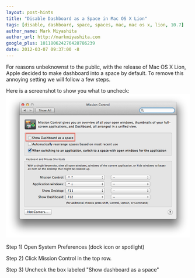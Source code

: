 ```yaml
---
layout: post-hints
title: "Disable Dashboard as a Space in Mac OS X Lion"
tags: [disable, dashboard, space, spaces, mac, mac os x, lion, 10.7]
author_name: Mark Miyashita
author_url: http://markmiyashita.com
google_plus: 101180624276428786239
date: 2012-03-07 09:37:00 -8
---
```


For reasons unbeknownst to the public, with the release of Mac OS X Lion, Apple decided to make dashboard into a space by default. To remove this annoying setting we will follow a few steps.

Here is a screenshot to show you what to uncheck: 
<img class="clear blog-image-full-border" src="/images/disable_dashboard.png" title="Dashboard options">

Step 1) Open System Preferences (dock icon or spotlight)

Step 2) Click Mission Control in the top row.

Step 3) Uncheck the box labeled "Show dashboard as a space"


